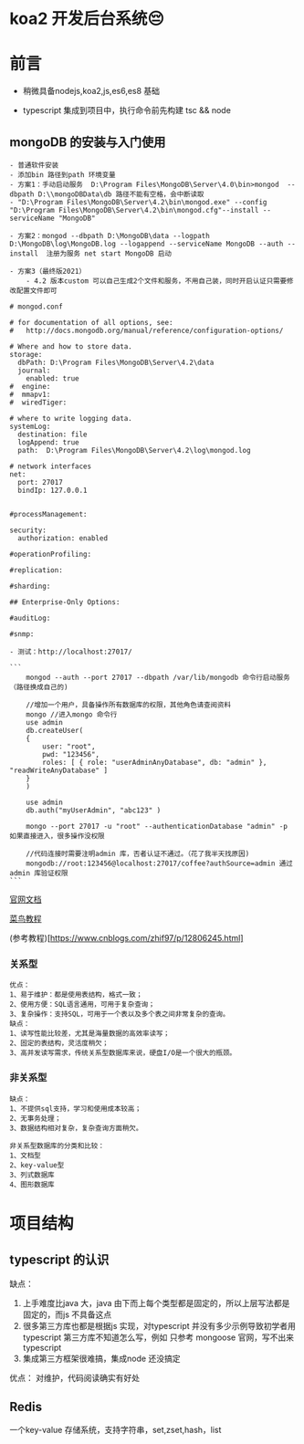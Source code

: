 # koa2 开发后台系统😔

# 前言

* 稍微具备nodejs,koa2,js,es6,es8 基础

* typescript 集成到项目中，执行命令前先构建 tsc && node

##  mongoDB 的安装与入门使用 

    - 普通软件安装
    - 添加bin 路径到path 环境变量
    - 方案1：手动启动服务  D:\Program Files\MongoDB\Server\4.0\bin>mongod  --dbpath D:\\mongoDBData\db 路径不能有空格，会中断读取
    - "D:\Program Files\MongoDB\Server\4.2\bin\mongod.exe" --config "D:\Program Files\MongoDB\Server\4.2\bin\mongod.cfg"--install --serviceName "MongoDB" 
    
    - 方案2：mongod --dbpath D:\MongoDB\data --logpath D:\MongoDB\log\MongoDB.log --logappend --serviceName MongoDB --auth --install  注册为服务 net start MongoDB 启动

    - 方案3（最终版2021）
        - 4.2 版本custom 可以自己生成2个文件和服务，不用自己装，同时开启认证只需要修改配置文件即可
```
# mongod.conf

# for documentation of all options, see:
#   http://docs.mongodb.org/manual/reference/configuration-options/

# Where and how to store data.
storage:
  dbPath: D:\Program Files\MongoDB\Server\4.2\data
  journal:
    enabled: true
#  engine:
#  mmapv1:
#  wiredTiger:

# where to write logging data.
systemLog:
  destination: file
  logAppend: true
  path:  D:\Program Files\MongoDB\Server\4.2\log\mongod.log

# network interfaces
net:
  port: 27017
  bindIp: 127.0.0.1


#processManagement:

security:
  authorization: enabled

#operationProfiling:

#replication:

#sharding:

## Enterprise-Only Options:

#auditLog:

#snmp:

```
    - 测试：http://localhost:27017/
    
    ```
        mongod --auth --port 27017 --dbpath /var/lib/mongodb 命令行启动服务（路径换成自己的)
        
        //增加一个用户，具备操作所有数据库的权限，其他角色请查阅资料
        mongo //进入mongo 命令行 
        use admin
        db.createUser(
        {
            user: "root",
            pwd: "123456",
            roles: [ { role: "userAdminAnyDatabase", db: "admin" }, "readWriteAnyDatabase" ]
        }
        )

        use admin
        db.auth("myUserAdmin", "abc123" )

        mongo --port 27017 -u "root" --authenticationDatabase "admin" -p  如果直接进入，很多操作没权限

        //代码连接时需要注明admin 库，否者认证不通过。（花了我半天找原因)
        mongodb://root:123456@localhost:27017/coffee?authSource=admin 通过admin 库验证权限
    ```
[官网文档](https://docs.mongodb.com/manual/tutorial/enable-authentication/)

[菜鸟教程](https://www.runoob.com/mongodb/mongodb-query.html)

(参考教程)[https://www.cnblogs.com/zhif97/p/12806245.html]

### 关系型
    优点：
    1、易于维护：都是使用表结构，格式一致；
    2、使用方便：SQL语言通用，可用于复杂查询；
    3、复杂操作：支持SQL，可用于一个表以及多个表之间非常复杂的查询。
    缺点：
    1、读写性能比较差，尤其是海量数据的高效率读写；
    2、固定的表结构，灵活度稍欠；
    3、高并发读写需求，传统关系型数据库来说，硬盘I/O是一个很大的瓶颈。
### 非关系型
    缺点：
    1、不提供sql支持，学习和使用成本较高；
    2、无事务处理；
    3、数据结构相对复杂，复杂查询方面稍欠。

    非关系型数据库的分类和比较：
    1、文档型
    2、key-value型
    3、列式数据库
    4、图形数据库

# 项目结构

## typescript 的认识

缺点：
1.  上手难度比java 大，java 由下而上每个类型都是固定的，所以上层写法都是固定的，而js 不具备这点
2.  很多第三方库也都是根据js 实现，对typescript 并没有多少示例导致初学者用typescript 第三方库不知道怎么写，例如 只参考 mongoose 官网，写不出来typescript
3.  集成第三方框架很难搞，集成node 还没搞定

优点：
对维护，代码阅读确实有好处


## Redis 
一个key-value 存储系统，支持字符串，set,zset,hash，list






